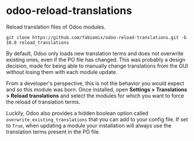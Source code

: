 # odoo-reload-translations
Reload translation files of Odoo modules.

```
git clone https://github.com/fabiomix/odoo-reload-translations.git -b 10.0 reload_translations
```

By default, Odoo only loads new translation terms and does not overwrite existing ones,
even if the PO file has changed. This was probably a design decision, made for being able to
manually change translations from the GUI without losing them with each module update.

From a developer's perspective, this is not the behavior you would expect and so
this module was born. Once installed, open **Settings > Translations > Reload translations**
and select the modules for which you want to force the reload of translation terms.

Luckily, Odoo also provides a hidden boolean option called `overwrite_existing_translations`
that you can add to your config file. If set to `True`, when updating a module
your installation will always use the translation terms present in the PO file.
